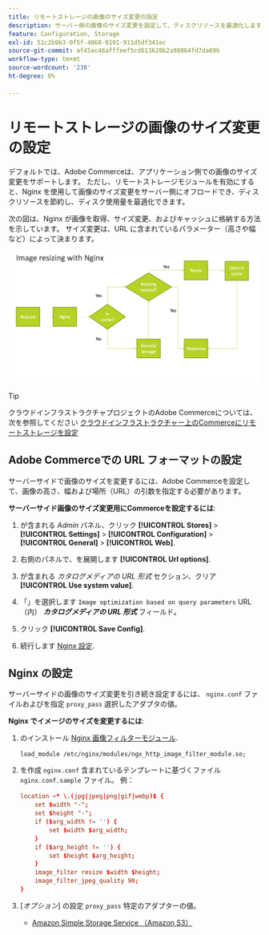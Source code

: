 ```yaml
---
title: リモートストレージの画像のサイズ変更の設定
description: サーバー側の画像のサイズ変更を設定して、ディスクリソースを最適化します。
feature: Configuration, Storage
exl-id: 51c2b9b3-0f5f-4868-9191-911d5df341ec
source-git-commit: af45ac46afffeef5cd613628b2a98864fd7da69b
workflow-type: tm+mt
source-wordcount: '238'
ht-degree: 0%

---
```


# リモートストレージの画像のサイズ変更の設定

デフォルトでは、Adobe Commerceは、アプリケーション側での画像のサイズ変更をサポートします。 ただし、リモートストレージモジュールを有効にすると、Nginx を使用して画像のサイズ変更をサーバー側にオフロードでき、ディスクリソースを節約し、ディスク使用量を最適化できます。

次の図は、Nginx が画像を取得、サイズ変更、およびキャッシュに格納する方法を示しています。 サイズ変更は、URL に含まれているパラメーター（高さや幅など）によって決まります。

![画像のサイズ変更](../../assets/configuration/remote-storage-nginx-image-resize.png)

>[!TIP]
>
>クラウドインフラストラクチャプロジェクトのAdobe Commerceについては、次を参照してください [クラウドインフラストラクチャー上のCommerceにリモートストレージを設定](cloud-support.md)

## Adobe Commerceでの URL フォーマットの設定

サーバーサイドで画像のサイズを変更するには、Adobe Commerceを設定して、画像の高さ、幅および場所（URL）の引数を指定する必要があります。

**サーバーサイド画像のサイズ変更用にCommerceを設定するには**:

1. が含まれる _Admin_ パネル、クリック **[!UICONTROL Stores]** > **[!UICONTROL Settings]** > **[!UICONTROL Configuration]** > **[!UICONTROL General]** > **[!UICONTROL Web]**.

1. 右側のパネルで、を展開します **[!UICONTROL Url options]**.

1. が含まれる _カタログメディアの URL 形式_ セクション、クリア **[!UICONTROL Use system value]**.

1. 「」を選択します `Image optimization based on query parameters` URL （内） **_カタログメディアの URL 形式_** フィールド。

1. クリック **[!UICONTROL Save Config]**.

1. 続行します [Nginx 設定](#configure-nginx).

## Nginx の設定

サーバーサイドの画像のサイズ変更を引き続き設定するには、 `nginx.conf` ファイルおよびを指定 `proxy_pass` 選択したアダプタの値。

**Nginx でイメージのサイズを変更するには**:

1. のインストール [Nginx 画像フィルターモジュール][nginx-module].

   ```shell
   load_module /etc/nginx/modules/ngx_http_image_filter_module.so;
   ```

1. を作成 `nginx.conf` 含まれているテンプレートに基づくファイル `nginx.conf.sample` ファイル。 例：

   ```conf
   location ~* \.(jpg|jpeg|png|gif|webp)$ {
       set $width "-";
       set $height "-";
       if ($arg_width != '') {
           set $width $arg_width;
       }
       if ($arg_height != '') {
           set $height $arg_height;
       }
       image_filter resize $width $height;
       image_filter_jpeg_quality 90;
   }
   ```

1. [_オプション_] の設定 `proxy_pass` 特定のアダプターの値。

   - [Amazon Simple Storage Service （Amazon S3）](remote-storage-aws-s3.md)

<!-- link definitions -->

[nginx-module]: https://nginx.org/en/docs/http/ngx_http_image_filter_module.html
